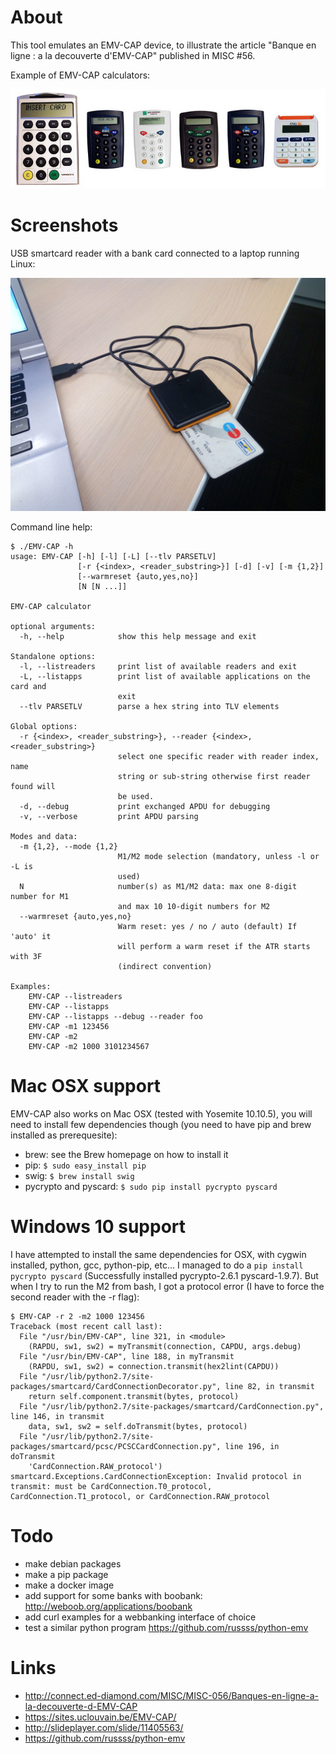About
=====

This tool emulates an EMV-CAP device, to illustrate the article "Banque en
ligne : a la decouverte d'EMV-CAP" published in MISC #56.

Example of EMV-CAP calculators:

![EMV-CAP calculators](emvcap-calculators.jpg)

Screenshots
===========

USB smartcard reader with a bank card connected to a laptop running Linux:

![USB smartcard reader with a bank card](emvcap-usbreader.jpg)

Command line help:

```
$ ./EMV-CAP -h
usage: EMV-CAP [-h] [-l] [-L] [--tlv PARSETLV]
               [-r {<index>, <reader_substring>}] [-d] [-v] [-m {1,2}]
               [--warmreset {auto,yes,no}]
               [N [N ...]]

EMV-CAP calculator

optional arguments:
  -h, --help            show this help message and exit

Standalone options:
  -l, --listreaders     print list of available readers and exit
  -L, --listapps        print list of available applications on the card and
                        exit
  --tlv PARSETLV        parse a hex string into TLV elements

Global options:
  -r {<index>, <reader_substring>}, --reader {<index>, <reader_substring>}
                        select one specific reader with reader index, name
                        string or sub-string otherwise first reader found will
                        be used.
  -d, --debug           print exchanged APDU for debugging
  -v, --verbose         print APDU parsing

Modes and data:
  -m {1,2}, --mode {1,2}
                        M1/M2 mode selection (mandatory, unless -l or -L is
                        used)
  N                     number(s) as M1/M2 data: max one 8-digit number for M1
                        and max 10 10-digit numbers for M2
  --warmreset {auto,yes,no}
                        Warm reset: yes / no / auto (default) If 'auto' it
                        will perform a warm reset if the ATR starts with 3F
                        (indirect convention)

Examples:
    EMV-CAP --listreaders
    EMV-CAP --listapps
    EMV-CAP --listapps --debug --reader foo
    EMV-CAP -m1 123456
    EMV-CAP -m2
    EMV-CAP -m2 1000 3101234567
```

Mac OSX support
===============

EMV-CAP also works on Mac OSX (tested with Yosemite 10.10.5), you will need to install few dependencies though (you need to have pip and brew installed as prerequesite):

* brew: see the Brew homepage on how to install it
* pip: ```$ sudo easy_install pip```
* swig: ```$ brew install swig```
* pycrypto and pyscard: ```$ sudo pip install pycrypto pyscard ```

Windows 10 support
==================

I have attempted to install the same dependencies for OSX, with cygwin installed, python, gcc, python-pip, etc... I managed to do a ```pip install pycrypto pyscard``` (Successfully installed pycrypto-2.6.1 pyscard-1.9.7). But when I try to run the M2 from bash, I got a protocol error (I have to force the second reader with the -r flag):

```
$ EMV-CAP -r 2 -m2 1000 123456
Traceback (most recent call last):
  File "/usr/bin/EMV-CAP", line 321, in <module>
    (RAPDU, sw1, sw2) = myTransmit(connection, CAPDU, args.debug)
  File "/usr/bin/EMV-CAP", line 188, in myTransmit
    (RAPDU, sw1, sw2) = connection.transmit(hex2lint(CAPDU))
  File "/usr/lib/python2.7/site-packages/smartcard/CardConnectionDecorator.py", line 82, in transmit
    return self.component.transmit(bytes, protocol)
  File "/usr/lib/python2.7/site-packages/smartcard/CardConnection.py", line 146, in transmit
    data, sw1, sw2 = self.doTransmit(bytes, protocol)
  File "/usr/lib/python2.7/site-packages/smartcard/pcsc/PCSCCardConnection.py", line 196, in doTransmit
    'CardConnection.RAW_protocol')
smartcard.Exceptions.CardConnectionException: Invalid protocol in transmit: must be CardConnection.T0_protocol, CardConnection.T1_protocol, or CardConnection.RAW_protocol
```

Todo
====

* make debian packages
* make a pip package
* make a docker image
* add support for some banks with boobank: http://weboob.org/applications/boobank
* add curl examples for a webbanking interface of choice
* test a similar python program https://github.com/russss/python-emv

Links
=====

* http://connect.ed-diamond.com/MISC/MISC-056/Banques-en-ligne-a-la-decouverte-d-EMV-CAP
* https://sites.uclouvain.be/EMV-CAP/
* http://slideplayer.com/slide/11405563/
* https://github.com/russss/python-emv
